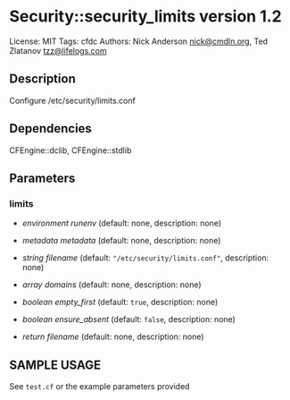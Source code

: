 # Security::security_limits version 1.2

License: MIT
Tags: cfdc
Authors: Nick Anderson <nick@cmdln.org>, Ted Zlatanov <tzz@lifelogs.com>

## Description
Configure /etc/security/limits.conf

## Dependencies
CFEngine::dclib, CFEngine::stdlib

## Parameters
### limits
* _environment_ *runenv* (default: none, description: none)

* _metadata_ *metadata* (default: none, description: none)

* _string_ *filename* (default: `"/etc/security/limits.conf"`, description: none)

* _array_ *domains* (default: none, description: none)

* _boolean_ *empty_first* (default: `true`, description: none)

* _boolean_ *ensure_absent* (default: `false`, description: none)

* _return_ *filename* (default: none, description: none)


## SAMPLE USAGE
See `test.cf` or the example parameters provided

